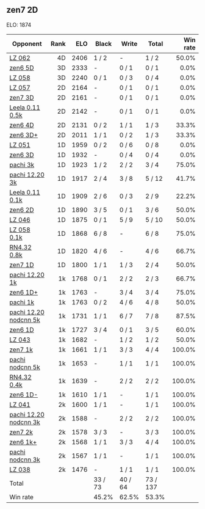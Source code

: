 ## zen7 2D ##

ELO: 1874

Opponent | Rank | ELO | Black | Write | Total | Win rate
---------|-----:|----:|-------|-------|-------|-------:
[LZ 062](LZ%20062.md) | 4D | 2406 | 1 / 2 | - | 1 / 2 | 50.0%
[zen6 5D](zen6%205D.md) | 3D | 2333 | - | 0 / 1 | 0 / 1 | 0.0%
[LZ 058](LZ%20058.md) | 3D | 2240 | 0 / 1 | 0 / 3 | 0 / 4 | 0.0%
[LZ 057](LZ%20057.md) | 2D | 2164 | - | 0 / 1 | 0 / 1 | 0.0%
[zen7 3D](zen7%203D.md) | 2D | 2161 | - | 0 / 1 | 0 / 1 | 0.0%
[Leela 0.11 0.5k](Leela%200.11%200.5k.md) | 2D | 2142 | - | 0 / 1 | 0 / 1 | 0.0%
[zen6 4D](zen6%204D.md) | 2D | 2131 | 0 / 2 | 1 / 1 | 1 / 3 | 33.3%
[zen6 3D+](zen6%203D+.md) | 2D | 2011 | 1 / 1 | 0 / 2 | 1 / 3 | 33.3%
[LZ 051](LZ%20051.md) | 1D | 1959 | 0 / 2 | 0 / 6 | 0 / 8 | 0.0%
[zen6 3D](zen6%203D.md) | 1D | 1932 | - | 0 / 4 | 0 / 4 | 0.0%
[pachi 3k](pachi%203k.md) | 1D | 1923 | 1 / 2 | 2 / 2 | 3 / 4 | 75.0%
[pachi 12.20 3k](pachi%2012.20%203k.md) | 1D | 1917 | 2 / 4 | 3 / 8 | 5 / 12 | 41.7%
[Leela 0.11 0.1k](Leela%200.11%200.1k.md) | 1D | 1909 | 2 / 6 | 0 / 3 | 2 / 9 | 22.2%
[zen6 2D](zen6%202D.md) | 1D | 1890 | 3 / 5 | 0 / 1 | 3 / 6 | 50.0%
[LZ 046](LZ%20046.md) | 1D | 1875 | 0 / 1 | 5 / 9 | 5 / 10 | 50.0%
[LZ 058 0.1k](LZ%20058%200.1k.md) | 1D | 1868 | 6 / 8 | - | 6 / 8 | 75.0%
[RN4.32 0.8k](RN4.32%200.8k.md) | 1D | 1820 | 4 / 6 | - | 4 / 6 | 66.7%
[zen7 1D](zen7%201D.md) | 1D | 1800 | 1 / 1 | 1 / 3 | 2 / 4 | 50.0%
[pachi 12.20 1k](pachi%2012.20%201k.md) | 1k | 1768 | 0 / 1 | 2 / 2 | 2 / 3 | 66.7%
[zen6 1D+](zen6%201D+.md) | 1k | 1763 | - | 3 / 4 | 3 / 4 | 75.0%
[pachi 1k](pachi%201k.md) | 1k | 1763 | 0 / 2 | 4 / 6 | 4 / 8 | 50.0%
[pachi 12.20 nodcnn 5k](pachi%2012.20%20nodcnn%205k.md) | 1k | 1731 | 1 / 1 | 6 / 7 | 7 / 8 | 87.5%
[zen6 1D](zen6%201D.md) | 1k | 1727 | 3 / 4 | 0 / 1 | 3 / 5 | 60.0%
[LZ 043](LZ%20043.md) | 1k | 1682 | - | 1 / 2 | 1 / 2 | 50.0%
[zen7 1k](zen7%201k.md) | 1k | 1661 | 1 / 1 | 3 / 3 | 4 / 4 | 100.0%
[pachi nodcnn 5k](pachi%20nodcnn%205k.md) | 1k | 1653 | - | 1 / 1 | 1 / 1 | 100.0%
[RN4.32 0.4k](RN4.32%200.4k.md) | 1k | 1639 | - | 2 / 2 | 2 / 2 | 100.0%
[zen6 1D-](zen6%201D-.md) | 1k | 1610 | 1 / 1 | - | 1 / 1 | 100.0%
[LZ 041](LZ%20041.md) | 2k | 1600 | 1 / 1 | - | 1 / 1 | 100.0%
[pachi 12.20 nodcnn 3k](pachi%2012.20%20nodcnn%203k.md) | 2k | 1588 | - | 2 / 2 | 2 / 2 | 100.0%
[zen7 2k](zen7%202k.md) | 2k | 1578 | 3 / 3 | - | 3 / 3 | 100.0%
[zen6 1k+](zen6%201k+.md) | 2k | 1568 | 1 / 1 | 3 / 3 | 4 / 4 | 100.0%
[pachi nodcnn 3k](pachi%20nodcnn%203k.md) | 2k | 1567 | 1 / 1 | - | 1 / 1 | 100.0%
[LZ 038](LZ%20038.md) | 2k | 1476 | - | 1 / 1 | 1 / 1 | 100.0%
Total | | | 33 / 73 | 40 / 64 | 73 / 137 | 
Win rate| | | 45.2% | 62.5% | 53.3% | 
